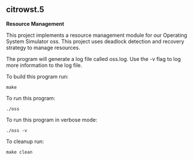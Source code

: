 ## citrowst.5

**Resource Management**

This project implements a resource management module for our Operating System Simulator oss. This project uses deadlock detection and recovery strategy to manage resources.

The program will generate a log file called oss.log. Use the -v flag to log more information to the log file.

To build this program run:
```
make
```

To run this program:
```    
./oss
```

To run this program in verbose mode:
```    
./oss -v
```

To cleanup run:
```
make clean
```
